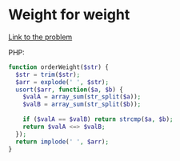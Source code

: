 # Weight for weight

[Link to the problem](https://www.codewars.com/kata/55c6126177c9441a570000cc)

PHP:

```php
function orderWeight($str) {
  $str = trim($str);
  $arr = explode(' ', $str);
  usort($arr, function($a, $b) {
    $valA = array_sum(str_split($a));
    $valB = array_sum(str_split($b));
    
    if ($valA == $valB) return strcmp($a, $b);
    return $valA <=> $valB;
  });
  return implode(' ', $arr);
}
```
